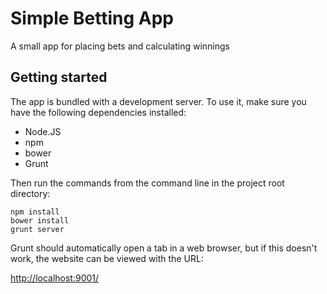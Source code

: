 # Simple Betting App
A small app for placing bets and calculating winnings

## Getting started
The app is bundled with a development server. To use it, make sure you have the following dependencies installed:

- Node.JS
- npm
- bower
- Grunt

Then run the commands from the command line in the project root directory:

```
npm install
bower install
grunt server
```

Grunt should automatically open a tab in a web browser, but if this doesn't work, the website can be viewed with the URL:

[http://localhost:9001/](http://localhost:9001/)